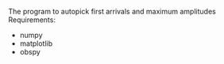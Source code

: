 The program to autopick first arrivals and maximum amplitudes
Requirements: 
 - numpy
 - matplotlib
 - obspy

